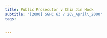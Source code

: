 ```yaml
---
title: Public Prosecutor v Chia Jin Hock 
subtitle: "[2000] SGHC 63 / 20\_April\_2000"
tags:


---
```


